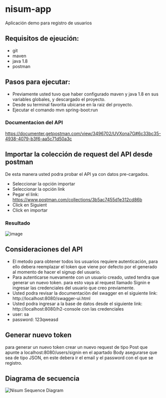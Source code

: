 # nisum-app
Aplicación demo para registro de usuarios

## Requisitos de ejeución:

* git
* maven
* java 1.8
* postman

## Pasos para ejecutar:

* Previamente usted tuvo que haber configurado maven y java 1.8 en sus variables globales, y descargado el proyecto.
* Desde su terminal favorita ubicarse en la raiz del proyecto.
* Ejecutar el comando mvn spring-boot:run 

### Documentacion del API
https://documenter.getpostman.com/view/3496702/UVXona7G#6c33bc35-4938-4079-b3f6-aa5c71d50a3c

## Importar la colección de request del API desde postman 

De esta manera usted podra probar el API ya con datos pre-cargados.

- Seleccionar la opción importar
- Seleccionar la opción link
- Pegar el link: https://www.postman.com/collections/3b5ac7455d1e312cd86b
- Click en Siguient
- Click en importar

### Resultado 
![image](https://user-images.githubusercontent.com/3578372/150606103-93d321f0-293d-4e05-a4cd-523d6ab94fd6.png)

## Consideraciones del API

- El metodo para obtener todos los usuarios requiere autenticación, para ello debera reemplazar el token que viene por defecto por el generado al momento de hacer el signup del usuario.
- Para autenticarse nuevamente con un usuario creado, usted tendra que generar un nuevo token. para esto vaya al request llamado Signin e ingresar las credenciales del usuario que creo previamente.
- Usted podra revisar la documentaciòn del swagger en el siguiente link: http://localhost:8080/swagger-ui.html
- Usted podra ingresar a la base de datos desde el siguiente link: http://localhost:8080/h2-console con las credenciales 
-  user: sa
-  password: 123qweasd

## Generar nuevo token

para generar un nuevo token crear un nuevo request de tipo Post que apunte a localhost:8080/users/signin en el apartado Body asegurarse que sea de tipo JSON, en este debera ir el email y el password con el que se registro.


## Diagrama de secuencia
![Nisum Sequence Diagram](https://user-images.githubusercontent.com/3578372/150602157-2fe1866e-3568-4613-b41f-e2c9d46e7de4.png)

